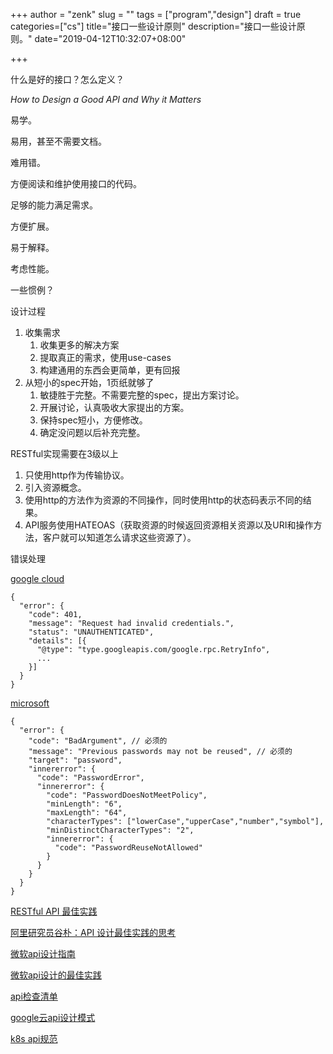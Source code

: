 +++
author = "zenk"
slug = ""
tags = ["program","design"]
draft = true
categories=["cs"]
title="接口一些设计原则"
description="接口一些设计原则。"
date="2019-04-12T10:32:07+08:00"

+++

什么是好的接口？怎么定义？

*How to Design a Good API and Why it Matters*

易学。

易用，甚至不需要文档。

难用错。

方便阅读和维护使用接口的代码。

足够的能力满足需求。

方便扩展。

易于解释。

考虑性能。

一些惯例？

设计过程

1. 收集需求
   1. 收集更多的解决方案
   2. 提取真正的需求，使用use-cases
   3. 构建通用的东西会更简单，更有回报
2. 从短小的spec开始，1页纸就够了
   1. 敏捷胜于完整。不需要完整的spec，提出方案讨论。
   2. 开展讨论，认真吸收大家提出的方案。
   3. 保持spec短小，方便修改。
   4. 确定没问题以后补充完整。



RESTful实现需要在3级以上

1. 只使用http作为传输协议。
2. 引入资源概念。
3. 使用http的方法作为资源的不同操作，同时使用http的状态码表示不同的结果。
4. API服务使用HATEOAS（获取资源的时候返回资源相关资源以及URI和操作方法，客户就可以知道怎么请求这些资源了）。



错误处理

[google cloud](https://cloud.google.com/apis/design/errors)

```
{
  "error": {
    "code": 401,
    "message": "Request had invalid credentials.",
    "status": "UNAUTHENTICATED",
    "details": [{
      "@type": "type.googleapis.com/google.rpc.RetryInfo",
      ...
    }]
  }
}
```

[microsoft](https://github.com/Microsoft/api-guidelines/blob/master/Guidelines.md#710-response-formats)

```
{
  "error": {
    "code": "BadArgument", // 必须的
    "message": "Previous passwords may not be reused", // 必须的
    "target": "password",
    "innererror": {
      "code": "PasswordError",
      "innererror": {
        "code": "PasswordDoesNotMeetPolicy",
        "minLength": "6",
        "maxLength": "64",
        "characterTypes": ["lowerCase","upperCase","number","symbol"],
        "minDistinctCharacterTypes": "2",
        "innererror": {
          "code": "PasswordReuseNotAllowed"
        }
      }
    }
  }
}
```

[RESTful API 最佳实践](http://www.ruanyifeng.com/blog/2018/10/restful-api-best-practices.html)

[阿里研究员谷朴：API 设计最佳实践的思考](<https://mp.weixin.qq.com/s?__biz=MzA5NDg3MjAwMQ==&mid=2457103117&idx=1&sn=ce97dcdb0349b44e9336a31749953a30&chksm=87c8c3a3b0bf4ab54eea12fb58acdb34e7cef3a12ec8bea9062e81c2f7de4841016cfb027508&scene=21#wechat_redirect>)

[微软api设计指南](https://github.com/Microsoft/api-guidelines/blob/master/Guidelines.md)

[微软api设计的最佳实践](<https://docs.microsoft.com/en-us/azure/architecture/best-practices/api-design>)

[api检查清单](https://mathieu.fenniak.net/the-api-checklist/)

[google云api设计模式](https://cloud.google.com/apis/design/design_patterns)

[k8s api规范](https://github.com/kubernetes/community/blob/master/contributors/devel/sig-architecture/api-conventions.md)

